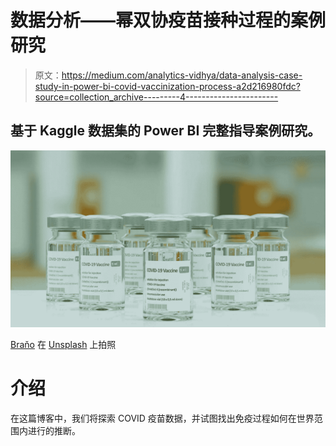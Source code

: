 # 数据分析——幂双协疫苗接种过程的案例研究

> 原文：<https://medium.com/analytics-vidhya/data-analysis-case-study-in-power-bi-covid-vaccinization-process-a2d216980fdc?source=collection_archive---------4----------------------->

## 基于 Kaggle 数据集的 Power BI 完整指导案例研究。

![](img/5091f86f71a8683a5ce0f58ad751ebc4.png)

[Braňo](https://unsplash.com/@3dparadise?utm_source=unsplash&utm_medium=referral&utm_content=creditCopyText) 在 [Unsplash](https://unsplash.com/s/photos/covid-vaccine?utm_source=unsplash&utm_medium=referral&utm_content=creditCopyText) 上拍照

# 介绍

在这篇博客中，我们将探索 COVID 疫苗数据，并试图找出免疫过程如何在世界范围内进行的推断。
